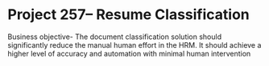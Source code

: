 
# Project 257– Resume Classification

Business objective- 
The document classification solution should significantly reduce the manual human effort in the HRM. It should achieve a higher level of accuracy and automation with minimal human intervention
